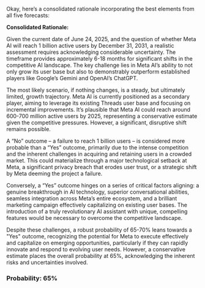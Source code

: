 Okay, here’s a consolidated rationale incorporating the best elements from all five forecasts:

**Consolidated Rationale:**

Given the current date of June 24, 2025, and the question of whether Meta AI will reach 1 billion active users by December 31, 2031, a realistic assessment requires acknowledging considerable uncertainty.  The timeframe provides approximately 6-18 months for significant shifts in the competitive AI landscape.  The key challenge lies in Meta AI’s ability to not only grow its user base but also to demonstrably outperform established players like Google’s Gemini and OpenAI’s ChatGPT.

The most likely scenario, if nothing changes, is a steady, but ultimately limited, growth trajectory. Meta AI is currently positioned as a secondary player, aiming to leverage its existing Threads user base and focusing on incremental improvements.  It’s plausible that Meta AI could reach around 600-700 million active users by 2025, representing a conservative estimate given the competitive pressures. However, a significant, disruptive shift remains possible.

A “No” outcome – a failure to reach 1 billion users – is considered more probable than a “Yes” outcome, primarily due to the intense competition and the inherent challenges in acquiring and retaining users in a crowded market. This could materialize through a major technological setback at Meta, a significant privacy breach that erodes user trust, or a strategic shift by Meta deeming the project a failure.

Conversely, a “Yes” outcome hinges on a series of critical factors aligning: a genuine breakthrough in AI technology, superior conversational abilities, seamless integration across Meta’s entire ecosystem, and a brilliant marketing campaign effectively capitalizing on existing user bases. The introduction of a truly revolutionary AI assistant with unique, compelling features would be necessary to overcome the competitive landscape.

Despite these challenges, a robust probability of 65-70% leans towards a "Yes" outcome, recognizing the potential for Meta to execute effectively and capitalize on emerging opportunities, particularly if they can rapidly innovate and respond to evolving user needs.  However, a conservative estimate places the overall probability at 65%, acknowledging the inherent risks and uncertainties involved.


### Probability: 65%